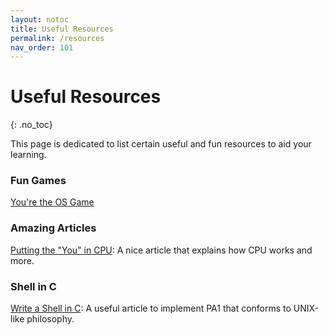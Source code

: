 ```yaml
---
layout: notoc 
title: Useful Resources 
permalink: /resources
nav_order: 101
---
```


# Useful Resources 
{: .no_toc}

This page is dedicated to list certain useful and fun resources to aid your learning. 

### Fun Games 
[You're the OS Game](https://drfreckles42.itch.io/youre-the-os)

### Amazing Articles
[Putting the "You" in CPU](https://cpu.land): A nice article that explains how CPU works and more. 

### Shell in C 
[Write a Shell in C](https://brennan.io/2015/01/16/write-a-shell-in-c/): A useful article to implement PA1 that conforms to UNIX-like philosophy.